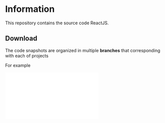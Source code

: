 # Information

This repository contains the source code ReactJS.

## Download

The code snapshots are organized in multiple **branches** that corresponding with each of projects

For example

![Click on the branch dropdown and then select the appropriate branch for the project you're looking for](./Select-branch.js)